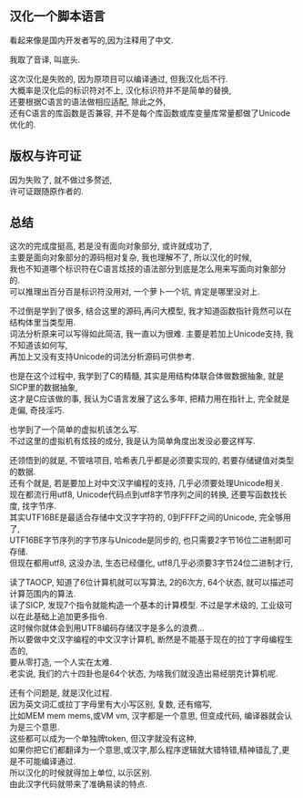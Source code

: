 ## 汉化一个脚本语言

看起来像是国内开发者写的,因为注释用了中文.  

我取了音译, 叫底头.  

这次汉化是失败的, 因为原项目可以编译通过, 但我汉化后不行.  
大概率是汉化后的标识符对不上, 汉化标识符并不是简单的替换,   
还要根据C语言的语法做相应适配, 除此之外,   
还有C语言的库函数是否兼容, 并不是每个库函数或库变量库常量都做了Unicode优化的.  

## 版权与许可证

因为失败了, 就不做过多赘述,  
许可证跟随原作者的.  

## 总结

这次的完成度挺高, 若是没有面向对象部分, 或许就成功了,  
主要是面向对象部分的源码相对复杂, 我也理解不了, 所以汉化的时候,   
我也不知道哪个标识符在C语言炫技的语法部分到底是怎么用来写面向对象部分的.  
可以推理出百分百是标识符没用对, 一个萝卜一个坑, 肯定是哪里没对上.  

不过倒是学到了很多, 结合这里的源码,再问大模型, 我才知道函数指针竟然可以在结构体里当类型用.  
词法分析原来可以写得如此简洁, 我一直以为很难. 主要是若加上Unicode支持, 我不知道该如何写,  
再加上又没有支持Unicode的词法分析源码可供参考.  

也是在这个过程中, 我学到了C的精髓, 其实是用结构体联合体做数据抽象, 就是SICP里的数据抽象,  
这才是C应该做的事, 我认为C语言发展了这么多年, 把精力用在指针上, 完全就是走偏, 奇技淫巧.  

也学到了一个简单的虚拟机该怎么写.  
不过这里的虚拟机有炫技的成分, 我是认为简单角度出发没必要这样写.  

还领悟到的就是, 不管啥项目, 哈希表几乎都是必须要实现的, 若要存储键值对类型的数据.  
还有个就是, 若是要加上对中文汉字编程的支持, 几乎必须要处理Unicode相关.  
现在都流行用utf8, Unicode代码点到utf8字节序列之间的转换, 还要写函数找长度, 找字节序.  
其实UTF16BE是最适合存储中文汉字字符的, 0到FFFF之间的Unicode, 完全够用了,  
UTF16BE字节序列的字节序与Unicode是同步的, 也只需要2字节16位二进制即可存储.  
但现在都用utf8, 这没办法, 生态已经僵化, utf8几乎必须要3字节24位二进制才行,  

读了TAOCP, 知道了6位计算机就可以写算法, 2的6次方, 64个状态, 就可以描述可计算范围内的算法.  
读了SICP, 发现7个指令就能构造一个基本的计算模型. 不过是学术级的, 工业级可以在此基础上追加更多指令.  
这时候你就体会到用UTF8编码存储汉字是多么的浪费...  
所以要做中文汉字编程的中文汉字计算机, 断然是不能基于现在的拉丁字母编程生态的,  
要从零打造, 一个人实在太难.  
老实说, 我们的六十四卦也是64个状态, 为啥我们就没造出易经朋克计算机呢.  

还有个问题是, 就是汉化过程.   
因为英文词汇或拉丁字母里有大小写区别, 复数, 还有缩写,   
比如MEM mem mems,或VM vm, 汉字都是一个意思, 但变成代码, 编译器就会认为是三个意思.   
这些都可以成为一个单独牌token, 但汉字就没有这种,   
如果你把它们都翻译为一个意思,或汉字,那么程序逻辑就大错特错,精神错乱了,更是不可能编译通过.    
所以汉化的时候就得加上单位, 以示区别.   
由此汉字代码就带来了准确易读的特点.  
